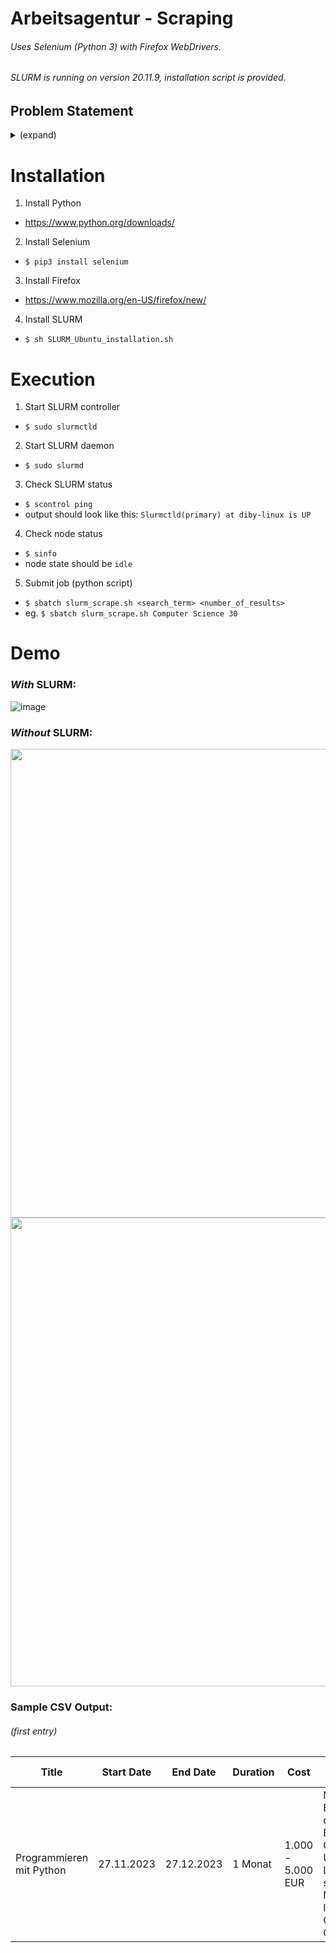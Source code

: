 # Arbeitsagentur - Scraping

###### Uses Selenium (Python 3) with Firefox WebDrivers.
###### SLURM is running on version 20.11.9, installation script is provided.

## Problem Statement
<details>
  <summary> (expand) </summary> 
  
###### Translated from German
The Bundesagentur's (BA) offer is the best structured: https://www.arbeitsagentur.de/kursnet

Here, a distinction is essentially made between initial and continuing training, then between different categories and then subject areas, which are derived from the DKZ (= the BA-internal, but publicly available classification scheme. Unfortunately not a real taxonomy).

If you look at an advertisement here, you can see the structure well: content, duration, information on type of education, form of instruction, degree, provider, access information, ...
This raises the following questions: 
- How can free text information on access be extracted and identified as entities in a taxonomy/ontology? Nice examples are the almost infinite number of school degrees or "work experience in a commercial profession"...
- How can degree titles be mapped to the KldB ("Klassifikation der Berufe" - classification of occupations) or state-recognised continuing education degrees? Can one derive an overview of non-state-regulated continuing education?
- Classification by economic sector.
- Extraction of competences, tools, ...
- Identification of providers.

However, most continuing education portals look more like this:
https://weiterbildungsportal.rlp.de

Steps to reproduce: 
1.	Navigate to the website, https://www.arbeitsagentur.de/kursnet. The website opens in german, use translate the translationtand the translation
2.	Click on ‘Weiterbildungsangebote’/’Oppurtunities 

![image](https://github.com/d1by/slurm_scraping/assets/108338649/82259ed2-fae2-4d5f-96bc-6b30850771da)

3.	Search for any course, for demo purpose I am searching for ‘Computer Science’

![image](https://github.com/d1by/slurm_scraping/assets/108338649/b5f44f8e-590b-43f8-ad86-a6c21f7da6b5)

 
4.	You could see the search results with content ,duration etc. The detailed description can be obtained by clicking on the link ‘Go to details page’


If you study several ads here, you will see that essentially only the ad text and the provider are structured here.

It would be great if you could have a look at these two.

As first step I need you to extract the structure of these advertisement from these two websites. 
Points to remember: 
https://www.arbeitsagentur.de/kursnet this is correct URL, I case if you click or navigate to home page the url changes to ‘https://www.arbeitsagentur.de’ that’s not correct.

</details>

# Installation
1) Install Python
- https://www.python.org/downloads/
2) Install Selenium
- ```$ pip3 install selenium```
3) Install Firefox
- https://www.mozilla.org/en-US/firefox/new/
4) Install SLURM
- ```$ sh SLURM_Ubuntu_installation.sh```

# Execution
1) Start SLURM controller
- ```$ sudo slurmctld```
2) Start SLURM daemon
- ```$ sudo slurmd```
3) Check SLURM status
- ```$ scontrol ping```
- output should look like this: ```Slurmctld(primary) at diby-linux is UP```
4) Check node status
- ```$ sinfo```
- node state should be ```idle```
5) Submit job (python script)
- ```$ sbatch slurm_scrape.sh <search_term> <number_of_results>```
- eg. ```$ sbatch slurm_scrape.sh Computer Science 30```

# Demo

### *With* SLURM:
![image](https://github.com/d1by/arbeitsagentur_scraping/assets/108338649/494d4fbd-8eee-4dd8-9696-a9fff1bfe8f1)

### *Without* SLURM: 

<img src="https://github.com/d1by/arbeitsagentur_scraping/assets/108338649/9ece7b01-7e1b-43de-af97-840ee4a9f63a" width="750">
<img src = "https://github.com/d1by/arbeitsagentur_scraping/assets/108338649/d1ddd905-b426-43e9-9b41-de1a9ccece0b" width ="750">

### Sample CSV Output:
###### (first entry)
<body>
  <table>
      <thead>
          <tr>
              <th>Title</th>
              <th>Start Date</th>
              <th>End Date</th>
              <th>Duration</th>
              <th>Cost</th>
              <th>Requirements</th>
              <th>Ongoing Entry</th>
              <th>Class Time</th>
              <th>Job Accompanying</th>
              <th>Form of Learning</th>
              <th>Practical Experience</th>
              <th>Graduation Form</th>
              <th>Graduation Name</th>
              <th>Link</th>
              <th>Provider</th>
              <th>Type of School</th>
              <th>Address</th>
              <th>Phone</th>
              <th>Email</th>
              <th>Website</th>
              <th>Remarks</th>
          </tr>
      </thead>
      <tbody>
          <tr>
              <td>Programmieren mit Python</td>
              <td>27.11.2023</td>
              <td>27.12.2023</td>
              <td>1 Monat</td>
              <td>1.000 - 5.000 EUR</td>
              <td>Mind. 2-jährige Berufsausbildung oder 3 Jahre Berufserfahrung Geübt im Umgang mit Laptop, iPad, PC, sowie der Nutzung des Internets MS Office Grundkenntnisse</td>
              <td>ja</td>
              <td>Vollzeit</td>
              <td>Nein</td>
              <td>Blended Learning</td>
              <td>Nein</td>
              <td>Zertifikat der IU Akademie</td>
              <td>Programmieren mit Python</td>
              <td><a href="https://www.iu-akademie.de/short/n_85/" target="_blank">https://www.iu-akademie.de/short/n_85/</a></td>
              <td>Internationale Hochschule</td>
              <td>Private Hochschule</td>
              <td>Juri-Gagarin-Ring 152 99084 Erfurt Thüringen</td>
              <td>030 / 22027281</td>
              <td>info@iu-akademie.de</td>
              <td><a href="https://www.iu-akademie.de/" target="_blank">https://www.iu-akademie.de/</a></td>
              <td>Für weitere Informationen zu unserer Weiterbildung, kann gerne ein persönlicher Beratungstermin vereinbart werden</td>
          </tr>
      </tbody>
  </table>
</body>
